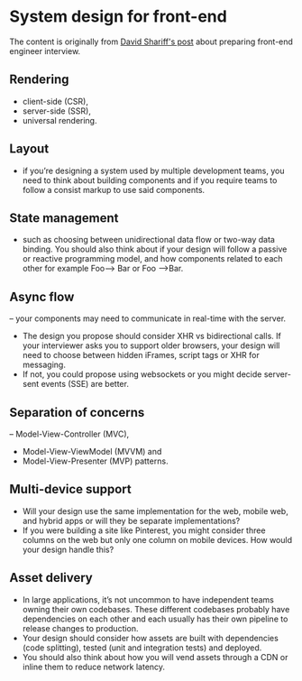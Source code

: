 # System design for front-end
The content is originally from [David Shariff's post](http://davidshariff.com/blog/preparing-for-a-front-end-web-development-interview-in-2017/) about preparing front-end engineer interview.

## Rendering
  - client-side (CSR), 
  - server-side (SSR), 
  - universal rendering.
## Layout 
  - if you’re designing a system used by multiple development teams, you need to think about building components and if you require teams to follow a consist markup to use said components.
## State management
  - such as choosing between unidirectional data flow or two-way data binding. You should also think about if your design will follow a passive or reactive programming model, and how components related to each other for example Foo–> Bar or Foo –>Bar.
## Async flow 
  – your components may need to communicate in real-time with the server. 
  - The design you propose should consider XHR vs bidirectional calls. If your interviewer asks you to support older browsers, your design will need to choose between hidden iFrames, script tags or XHR for messaging. 
  - If not, you could propose using websockets or you might decide server-sent events (SSE) are better.
## Separation of concerns 
  – Model-View-Controller (MVC), 
  - Model-View-ViewModel (MVVM) and 
  - Model-View-Presenter (MVP) patterns.
## Multi-device support 
  - Will your design use the same implementation for the web, mobile web, and hybrid apps or will they be separate implementations? 
  - If you were building a site like Pinterest, you might consider three columns on the web but only one column on mobile devices. How would your design handle this?
## Asset delivery 
  - In large applications, it’s not uncommon to have independent teams owning their own codebases. These different codebases probably have dependencies on each other and each usually has their own pipeline to release changes to production. 
  - Your design should consider how assets are built with dependencies (code splitting), tested (unit and integration tests) and deployed. 
  - You should also think about how you will vend assets through a CDN or inline them to reduce network latency.
